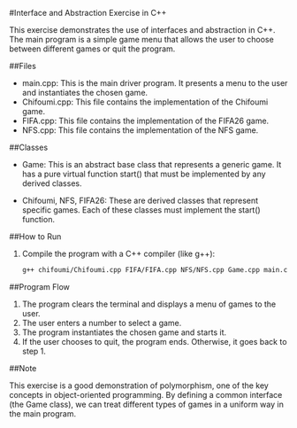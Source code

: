 #Interface and Abstraction Exercise in C++

This exercise demonstrates the use of interfaces and abstraction in C++. The main program is a simple game menu that allows the user to choose between different games or quit the program.

##Files

- main.cpp: This is the main driver program. It presents a menu to the user and instantiates the chosen game.
- Chifoumi.cpp: This file contains the implementation of the Chifoumi game.
- FIFA.cpp: This file contains the implementation of the FIFA26 game.
- NFS.cpp: This file contains the implementation of the NFS game.

##Classes

- Game: This is an abstract base class that represents a generic game. It has a pure virtual function start() that must be implemented by any derived classes.

- Chifoumi, NFS, FIFA26: These are derived classes that represent specific games. Each of these classes must implement the start() function.

##How to Run

1. Compile the program with a C++ compiler (like g++):
   ```bash
   g++ chifoumi/Chifoumi.cpp FIFA/FIFA.cpp NFS/NFS.cpp Game.cpp main.cpp -o game
   ```
##Program Flow

1. The program clears the terminal and displays a menu of games to the user.
2. The user enters a number to select a game.
3. The program instantiates the chosen game and starts it.
4. If the user chooses to quit, the program ends. Otherwise, it goes back to step 1.

##Note

This exercise is a good demonstration of polymorphism, one of the key concepts in object-oriented programming. By defining a common interface (the Game class), we can treat different types of games in a uniform way in the main program.
